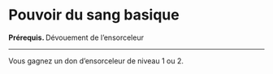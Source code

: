 # Pouvoir du sang basique

<p><strong> Prérequis. </strong> Dévouement de l’ensorceleur </p>
<hr>
<p> Vous gagnez un don d’ensorceleur de niveau 1 ou 2.</p>